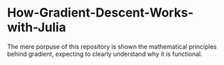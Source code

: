 # How-Gradient-Descent-Works-with-Julia
The mere porpuse of this repository is shown the mathematical principles behind gradient, expecting to clearly understand why it is functional.
